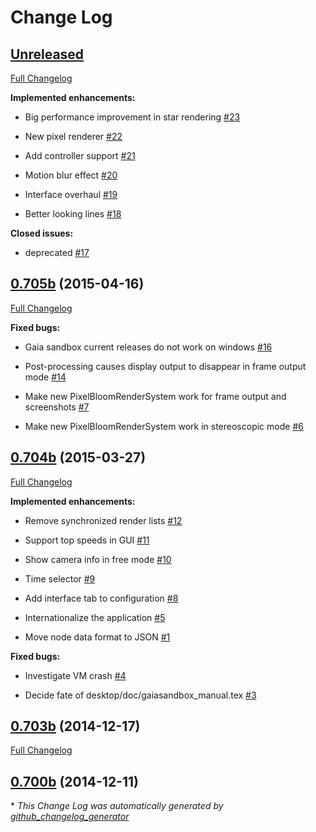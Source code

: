 # Change Log

## [Unreleased](https://github.com/ari-zah/gaiasandbox/tree/HEAD)

[Full Changelog](https://github.com/ari-zah/gaiasandbox/compare/0.705b...HEAD)

**Implemented enhancements:**

- Big performance improvement in star rendering [\#23](https://github.com/ari-zah/gaiasandbox/issues/23)

- New pixel renderer [\#22](https://github.com/ari-zah/gaiasandbox/issues/22)

- Add controller support [\#21](https://github.com/ari-zah/gaiasandbox/issues/21)

- Motion blur effect [\#20](https://github.com/ari-zah/gaiasandbox/issues/20)

- Interface overhaul [\#19](https://github.com/ari-zah/gaiasandbox/issues/19)

- Better looking lines [\#18](https://github.com/ari-zah/gaiasandbox/issues/18)

**Closed issues:**

- deprecated [\#17](https://github.com/ari-zah/gaiasandbox/issues/17)

## [0.705b](https://github.com/ari-zah/gaiasandbox/tree/0.705b) (2015-04-16)

[Full Changelog](https://github.com/ari-zah/gaiasandbox/compare/0.704b...0.705b)

**Fixed bugs:**

- Gaia sandbox current releases do not work on windows [\#16](https://github.com/ari-zah/gaiasandbox/issues/16)

- Post-processing causes display output to disappear in frame output mode [\#14](https://github.com/ari-zah/gaiasandbox/issues/14)

- Make new PixelBloomRenderSystem work for frame output and screenshots [\#7](https://github.com/ari-zah/gaiasandbox/issues/7)

- Make new PixelBloomRenderSystem work in stereoscopic mode [\#6](https://github.com/ari-zah/gaiasandbox/issues/6)

## [0.704b](https://github.com/ari-zah/gaiasandbox/tree/0.704b) (2015-03-27)

[Full Changelog](https://github.com/ari-zah/gaiasandbox/compare/0.703b...0.704b)

**Implemented enhancements:**

- Remove synchronized render lists [\#12](https://github.com/ari-zah/gaiasandbox/issues/12)

- Support top speeds in GUI [\#11](https://github.com/ari-zah/gaiasandbox/issues/11)

- Show camera info in free mode [\#10](https://github.com/ari-zah/gaiasandbox/issues/10)

- Time selector [\#9](https://github.com/ari-zah/gaiasandbox/issues/9)

- Add interface tab to configuration [\#8](https://github.com/ari-zah/gaiasandbox/issues/8)

- Internationalize the application [\#5](https://github.com/ari-zah/gaiasandbox/issues/5)

- Move node data format to JSON [\#1](https://github.com/ari-zah/gaiasandbox/issues/1)

**Fixed bugs:**

- Investigate VM crash [\#4](https://github.com/ari-zah/gaiasandbox/issues/4)

- Decide fate of desktop/doc/gaiasandbox\_manual.tex [\#3](https://github.com/ari-zah/gaiasandbox/issues/3)

## [0.703b](https://github.com/ari-zah/gaiasandbox/tree/0.703b) (2014-12-17)

[Full Changelog](https://github.com/ari-zah/gaiasandbox/compare/0.700b...0.703b)

## [0.700b](https://github.com/ari-zah/gaiasandbox/tree/0.700b) (2014-12-11)



\* *This Change Log was automatically generated by [github_changelog_generator](https://github.com/skywinder/Github-Changelog-Generator)*